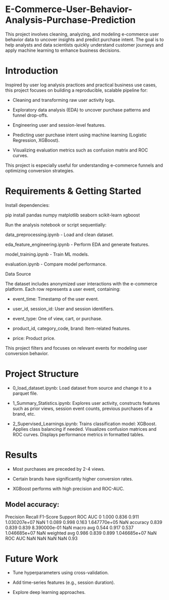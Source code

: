 # E-Commerce-User-Behavior-Analysis-Purchase-Prediction
This project involves cleaning, analyzing, and modeling e-commerce user behavior data to uncover insights and predict purchase intent. The goal is to help analysts and data scientists quickly understand customer journeys and apply machine learning to enhance business decisions.

# Introduction

Inspired by user log analysis practices and practical business use cases, this project focuses on building a reproducible, scalable pipeline for:

* Cleaning and transforming raw user activity logs.

* Exploratory data analysis (EDA) to uncover purchase patterns and funnel drop-offs.

* Engineering user and session-level features.

* Predicting user purchase intent using machine learning (Logistic Regression, XGBoost).

* Visualizing evaluation metrics such as confusion matrix and ROC curves.

This project is especially useful for understanding e-commerce funnels and optimizing conversion strategies.

# Requirements & Getting Started

Install dependencies:

pip install pandas numpy matplotlib seaborn scikit-learn xgboost

Run the analysis notebook or script sequentially:

data_preprocessing.ipynb - Load and clean dataset.

eda_feature_engineering.ipynb - Perform EDA and generate features.

model_training.ipynb - Train ML models.

evaluation.ipynb - Compare model performance.

Data Source

The dataset includes anonymized user interactions with the e-commerce platform. Each row represents a user event, containing:

* event_time: Timestamp of the user event.

* user_id, session_id: User and session identifiers.

* event_type: One of view, cart, or purchase.

* product_id, category_code, brand: Item-related features.

* price: Product price.

This project filters and focuses on relevant events for modeling user conversion behavior.

# Project Structure

* 0_load_dataset.ipynb: Load dataset from source and change it to a parquet file.

* 1_Summary_Statistics.ipynb: Explores user activity, constructs features such as prior views, session event counts, previous purchases of a brand, etc.

* 2_Supervised_Learnings.ipynb: Trains classification model: XGBoost. Applies class balancing if needed. Visualizes confusion matrices and ROC curves. Displays performance metrics in formatted tables.

# Results

* Most purchases are preceded by 2-4 views.

* Certain brands have significantly higher conversion rates.

* XGBoost performs with high precision and ROC-AUC.

## Model accuracy:
  Precision  Recall  F1-Score       Support  ROC AUC
0                 1.000   0.836     0.911  1.030207e+07      NaN
1                 0.089   0.998     0.163  1.647770e+05      NaN
accuracy          0.839   0.839     0.839  8.390000e-01      NaN
macro avg         0.544   0.917     0.537  1.046685e+07      NaN
weighted avg      0.986   0.839     0.899  1.046685e+07      NaN
ROC AUC             NaN     NaN       NaN           NaN     0.93

# Future Work

* Tune hyperparameters using cross-validation.

* Add time-series features (e.g., session duration).

* Explore deep learning approaches.
